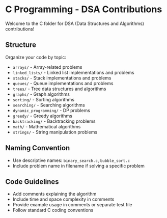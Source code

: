 # C Programming - DSA Contributions

Welcome to the C folder for DSA (Data Structures and Algorithms) contributions!

## Structure

Organize your code by topic:
- `arrays/` - Array-related problems
- `linked_lists/` - Linked list implementations and problems
- `stacks/` - Stack implementations and problems
- `queues/` - Queue implementations and problems
- `trees/` - Tree data structures and algorithms
- `graphs/` - Graph algorithms
- `sorting/` - Sorting algorithms
- `searching/` - Searching algorithms
- `dynamic_programming/` - DP problems
- `greedy/` - Greedy algorithms
- `backtracking/` - Backtracking problems
- `math/` - Mathematical algorithms
- `strings/` - String manipulation problems

## Naming Convention

- Use descriptive names: `binary_search.c`, `bubble_sort.c`
- Include problem name in filename if solving a specific problem

## Code Guidelines

- Add comments explaining the algorithm
- Include time and space complexity in comments
- Provide example usage in comments or separate test file
- Follow standard C coding conventions
